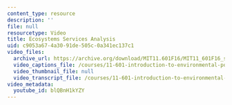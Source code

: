 ```yaml
---
content_type: resource
description: ''
file: null
resourcetype: Video
title: Ecosystems Services Analysis
uid: c9053a67-4a30-91de-505c-0a341ec137c1
video_files:
  archive_url: https://archive.org/download/MIT11.601F16/MIT11_601F16_s11_300k.mp4
  video_captions_file: /courses/11-601-introduction-to-environmental-policy-and-planning-fall-2016/3b665a775c085682abdf106850f1006c_blQBnH1kYZY.vtt
  video_thumbnail_file: null
  video_transcript_file: /courses/11-601-introduction-to-environmental-policy-and-planning-fall-2016/fa806c057ca49a01e24a6b53808cc374_blQBnH1kYZY.pdf
video_metadata:
  youtube_id: blQBnH1kYZY
---
```

